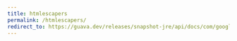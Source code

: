 ```yaml
---
title: htmlescapers
permalink: /htmlescapers/
redirect_to: https://guava.dev/releases/snapshot-jre/api/docs/com/google/common/html/HtmlEscapers.html
---
```

